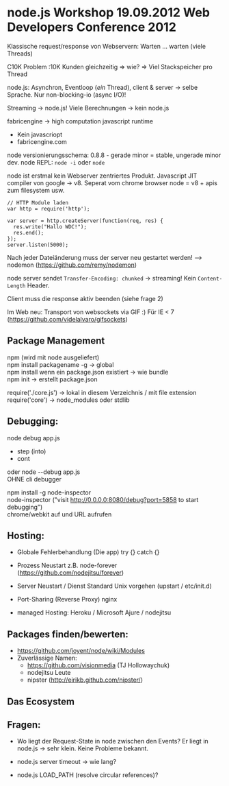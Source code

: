 # node.js Workshop 19.09.2012 Web Developers Conference 2012

Klassische request/response von Webservern: Warten ... warten (viele Threads)

C10K Problem :10K Kunden gleichzeitig => wie? => Viel Stackspeicher pro Thread

node.js: Asynchron, Eventloop (*ein* Thread), client & server -> selbe Sprache.
Nur non-blocking-io (async I/O)!

Streaming -> node.js!
Viele Berechnungen -> kein node.js

fabricengine -> high computation javascript runtime
- Kein javascriopt
- fabricengine.com

node versionierungsschema: 0.8.8 - gerade minor = stable, ungerade minor dev.
node REPL: `node -i` oder `node`

node ist erstmal kein Webserver zentriertes Produkt.
Javascript JIT compiler von google -> v8. Seperat vom chrome browser
node = v8 + apis zum filesystem usw.

```
// HTTP Module laden
var http = require('http');

var server = http.createServer(function(req, res) {
  res.write("Hallo WDC!");
  res.end();
});
server.listen(5000);
```

Nach jeder Dateiänderung muss der server neu gestartet werden!
--> nodemon (https://github.com/remy/nodemon)

node server sendet `Transfer-Encoding: chunked` -> streaming!
Kein `Content-Length` Header.

Client muss die response aktiv beenden (siehe frage 2)

Im Web neu: Transport von websockets via GIF :) Für IE < 7 (https://github.com/videlalvaro/gifsockets)

## Package Management
npm (wird mit node ausgeliefert)  
npm install packagename -g -> global  
npm install wenn ein package.json existiert -> wie bundle  
npm init -> erstellt package.json    

require('./core.js') -> lokal in diesem Verzeichnis / mit file extension  
require('core') -> node_modules oder stdlib  

## Debugging:
node debug app.js  
- step (into)
- cont

oder node --debug app.js  
OHNE cli debugger

npm install -g node-inspector  
node-inspector ("visit http://0.0.0.0:8080/debug?port=5858 to start debugging")  
chrome/webkit auf und URL aufrufen

## Hosting:
* Globale Fehlerbehandlung (Die app)
  try {} catch {}
* Prozess Neustart
  z.B. node-forever (https://github.com/nodejitsu/forever)
* Server Neustart / Dienst
  Standard Unix vorgehen (upstart / etc/init.d)
* Port-Sharing (Reverse Proxy)
  nginx

* managed Hosting: Heroku / Microsoft Ajure / nodejitsu

## Packages finden/bewerten:
- https://github.com/joyent/node/wiki/Modules
- Zuverlässige Namen:
  - https://github.com/visionmedia (TJ Hollowaychuk)
  - nodejitsu Leute
  - nipster (http://eirikb.github.com/nipster/)

## Das Ecosystem

## Fragen:
- Wo liegt der Request-State in node zwischen den Events?
  Er liegt in node.js -> sehr klein. Keine Probleme bekannt.

- node.js server timeout -> wie lang?

- node.js LOAD_PATH (resolve circular references)?
